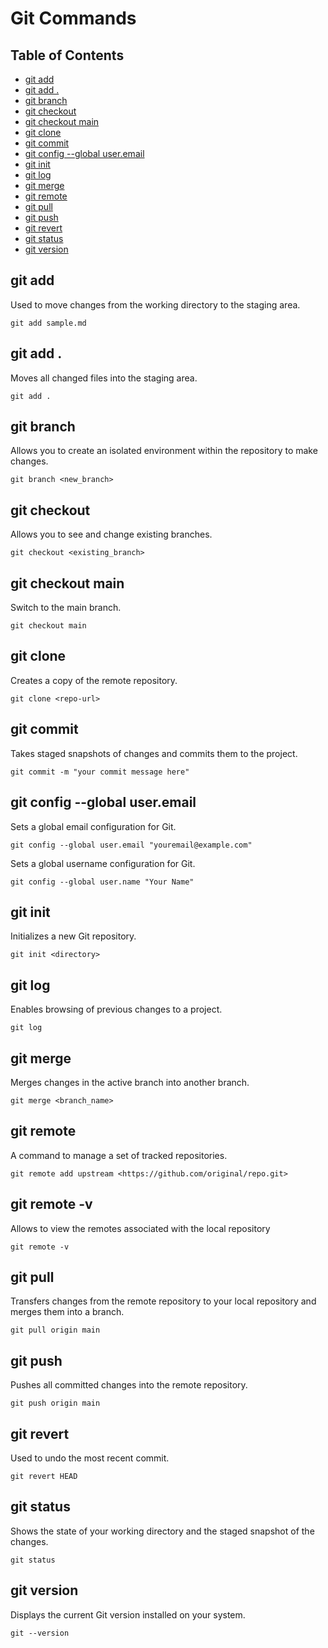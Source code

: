 <h1>Git Commands</h1>

<h2>Table of Contents</h2>
<ul>
  <li><a href="#git-add">git add</a></li>
  <li><a href="#git-add-dot">git add .</a></li>
  <li><a href="#git-branch">git branch</a></li>
  <li><a href="#git-checkout">git checkout</a></li>
  <li><a href="#git-checkout-main">git checkout main</a></li>
  <li><a href="#git-clone">git clone</a></li>
  <li><a href="#git-commit">git commit</a></li>
  <li><a href="#git-config">git config --global user.email</a></li>
  <li><a href="#git-init">git init</a></li>
  <li><a href="#git-log">git log</a></li>
  <li><a href="#git-merge">git merge</a></li>
  <li><a href="#git-remote">git remote</a></li>
  <li><a href="#git-pull">git pull</a></li>
  <li><a href="#git-push">git push</a></li>
  <li><a href="#git-revert">git revert</a></li>
  <li><a href="#git-status">git status</a></li>
  <li><a href="#git-version">git version</a></li>
</ul>

<h2 id="git-add">git add</h2>
<p>Used to move changes from the working directory to the staging area.</p>
<pre><code>git add sample.md</code></pre>

<h2 id="git-add-dot">git add .</h2>
<p>Moves all changed files into the staging area.</p>
<pre><code>git add .</code></pre>

<h2 id="git-branch">git branch</h2>
<p>Allows you to create an isolated environment within the repository to make changes.</p>
<pre><code>git branch &lt;new_branch&gt;</code></pre>

<h2 id="git-checkout">git checkout</h2>
<p>Allows you to see and change existing branches.</p>
<pre><code>git checkout &lt;existing_branch&gt;</code></pre>

<h2 id="git-checkout-main">git checkout main</h2>
<p>Switch to the main branch.</p>
<pre><code>git checkout main</code></pre>

<h2 id="git-clone">git clone</h2>
<p>Creates a copy of the remote repository.</p>
<pre><code>git clone &lt;repo-url&gt;</code></pre>

<h2 id="git-commit">git commit</h2>
<p>Takes staged snapshots of changes and commits them to the project.</p>
<pre><code>git commit -m "your commit message here"</code></pre>

<h2 id="git-config">git config --global user.email</h2>
<p>Sets a global email configuration for Git.</p>
<pre><code>git config --global user.email "youremail@example.com"</code></pre>
<p>Sets a global username configuration for Git.</p>
<pre><code>git config --global user.name "Your Name"</code></pre>

<h2 id="git-init">git init</h2>
<p>Initializes a new Git repository.</p>
<pre><code>git init &lt;directory&gt;</code></pre>

<h2 id="git-log">git log</h2>
<p>Enables browsing of previous changes to a project.</p>
<pre><code>git log</code></pre>

<h2 id="git-merge">git merge</h2>
<p>Merges changes in the active branch into another branch.</p>
<pre><code>git merge &lt;branch_name&gt;</code></pre>


<h2 id="git-remote">git remote</h2>
<p>A command to manage a set of tracked repositories.</p>
<pre><code>git remote add upstream &lt;https://github.com/original/repo.git&gt; </code></pre>

<h2 id="git-remote-v">git remote -v</h2>

<p>Allows to view the remotes associated with the local repository</p>
<pre><code>git remote -v</code></pre>


<h2 id="git-pull">git pull</h2>
<p>Transfers changes from the remote repository to your local repository and merges them into a branch.</p>
<pre><code>git pull origin main</code></pre>

<h2 id="git-push">git push</h2>
<p>Pushes all committed changes into the remote repository.</p>
<pre><code>git push origin main</code></pre>

<h2 id="git-revert">git revert</h2>
<p>Used to undo the most recent commit.</p>
<pre><code>git revert HEAD</code></pre>

<h2 id="git-status">git status</h2>
<p>Shows the state of your working directory and the staged snapshot of the changes.</p>
<pre><code>git status</code></pre>

<h2 id="git-version">git version</h2>
<p>Displays the current Git version installed on your system.</p>
<pre><code>git --version</code></pre>
